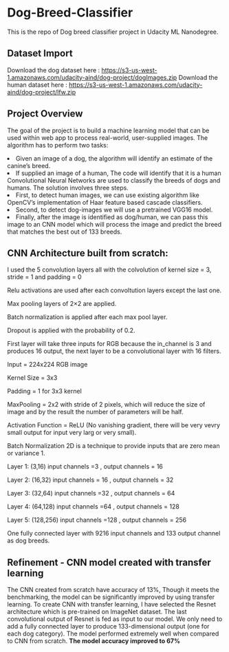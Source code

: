 # Dog-Breed-Classifier
This is the repo of Dog breed classifier project in Udacity ML Nanodegree.

## Dataset Import

Download the dog dataset here : https://s3-us-west-1.amazonaws.com/udacity-aind/dog-project/dogImages.zip
Download the human dataset here : https://s3-us-west-1.amazonaws.com/udacity-aind/dog-project/lfw.zip

## Project Overview
The goal of the project is to build a machine learning model that can be used within web app to process real-world, user-supplied images. The algorithm has to perform two tasks:

<li>Given an image of a dog, the algorithm will identify an estimate of the canine’s breed.</li>
<li>If supplied an image of a human, The code will identify that it is a human</li>
Convolutional Neural Networks are used to classify the breeds of dogs and humans. The solution involves three steps. 
<li>First, to detect human images, we can use existing algorithm like OpenCV’s implementation of Haar feature based cascade classifiers.</li> <li>Second, to detect dog-images we will use a pretrained VGG16 model.</li> <li>Finally, after the image is identified as dog/human, we can pass this image to an CNN model which will process the image and predict the breed that matches the best out of 133 breeds.</li>

## CNN Architecture built from scratch:

<p>I used the 5 convolution layers all with the colvolution of kernel size = 3, stride = 1 and padding = 0</p>
<p>Relu activations are used after each convoltution layers except the last one.</p>
<p>Max pooling layers of 2×2 are applied.</p>
<p>Batch normalization is applied after each max pool layer.</p>
<p>Dropout is applied with the probability of 0.2.</p>
<p>First layer will take three inputs for RGB because the in_channel is 3 and produces 16 output, the next layer to be a convolutional layer with 16 filters.</p>
<p>Input = 224x224 RGB image</p>
<p>Kernel Size = 3x3</p>
<p>Padding = 1 for 3x3 kernel</p>
<p>MaxPooling = 2x2 with stride of 2 pixels, which will reduce the size of image and by the result the number of parameters will be half.</p>
<p>Activation Function = ReLU (No vanishing gradient, there will be very vevry small output for input very larg or very small).</p>
<p>Batch Normalization 2D is a technique to provide inputs that are zero mean or variance 1.</p>

<p>Layer 1: (3,16) input channels =3 , output channels = 16</p>
<p>Layer 2: (16,32) input channels = 16 , output channels = 32</p>
<p>Layer 3: (32,64) input channels =32 , output channels = 64</p>
<p>Layer 4: (64,128) input channels =64 , output channels = 128</p>
<p>Layer 5: (128,256) input channels =128 , output channels = 256</p>

One fully connected layer with 9216 input channels and 133 output channel as dog breeds.

## Refinement - CNN model created with transfer learning
The CNN created from scratch have accuracy of 13%, Though it meets the benchmarking, the model can be significantly improved by using transfer learning. To create CNN with transfer learning, I have selected the Resnet architecture which is pre-trained on ImageNet dataset. The last convolutional output of Resnet is fed as input to our model. We only need to add a fully connected layer to produce 133-dimensional output (one for each dog category). The model performed extremely well when compared to CNN from scratch. <b>The model accuracy improved to 67%</b>
